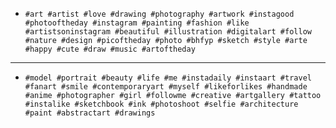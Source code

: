 - `#art #artist #love #drawing #photography #artwork #instagood #photooftheday #instagram #painting #fashion #like #artistsoninstagram #beautiful #illustration #digitalart #follow #nature #design #picoftheday #photo #bhfyp #sketch #style #arte #happy #cute #draw #music #artoftheday`

---

- `#model #portrait #beauty #life #me #instadaily #instaart #travel #fanart #smile #contemporaryart #myself #likeforlikes #handmade #anime #photographer #girl #followme #creative #artgallery #tattoo #instalike #sketchbook #ink #photoshoot #selfie #architecture #paint #abstractart #drawings`
